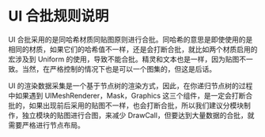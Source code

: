 # UI 合批规则说明

UI 合批采用的是同哈希材质同贴图原则进行合批。同哈希的意思是即使使用的是相同的材质，如果它们的哈希值不一样，还是会打断合批，就比如两个材质启用的宏涉及到 Uniform 的使用，导致不能合批。精灵和文本也是一样，因为贴图不一致。当然，在严格控制的情况下也是可以一个图集的，但这是后话。

UI 的渲染数据采集是一个基于节点树的渲染方式，因此，在你递归节点树的过程中如果遇到 UIMeshRenderer，Mask，Graphics 这三个组件，是一定会打断合批的，如果出现前后采用的贴图不一样，也会打断合批，所以我们建议分模块制作，独立模块的贴图进行合图，来减少 DrawCall，但要达到大量数据的合批，就需要严格进行节点布局。
